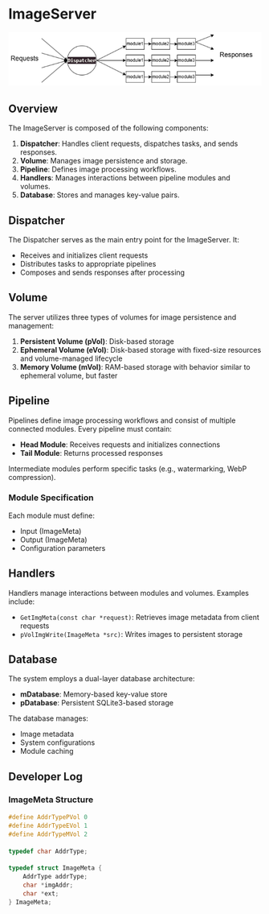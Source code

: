 # ImageServer

![principle](assets/readme_principle.png)
## Overview
The ImageServer is composed of the following components:

1. ​**​Dispatcher​**​: Handles client requests, dispatches tasks, and sends responses.
2. ​**​Volume​**​: Manages image persistence and storage.
3. ​**​Pipeline​**​: Defines image processing workflows.
4. ​**​Handlers​**​: Manages interactions between pipeline modules and volumes.
5. ​**​Database​**​: Stores and manages key-value pairs.

## Dispatcher
The Dispatcher serves as the main entry point for the ImageServer. It:
- Receives and initializes client requests
- Distributes tasks to appropriate pipelines
- Composes and sends responses after processing

## Volume
The server utilizes three types of volumes for image persistence and management:

1. ​**​Persistent Volume (pVol)​**​: Disk-based storage
2. ​**​Ephemeral Volume (eVol)​**​: Disk-based storage with fixed-size resources and volume-managed lifecycle
3. ​**​Memory Volume (mVol)​**​: RAM-based storage with behavior similar to ephemeral volume, but faster

## Pipeline
Pipelines define image processing workflows and consist of multiple connected modules. Every pipeline must contain:

- ​**​Head Module​**​: Receives requests and initializes connections
- ​**​Tail Module​**​: Returns processed responses

Intermediate modules perform specific tasks (e.g., watermarking, WebP compression).

### Module Specification
Each module must define:
- Input (ImageMeta)
- Output (ImageMeta)
- Configuration parameters

## Handlers
Handlers manage interactions between modules and volumes. Examples include:
- `GetImgMeta(const char *request)`: Retrieves image metadata from client requests
- `pVolImgWrite(ImageMeta *src)`: Writes images to persistent storage

## Database
The system employs a dual-layer database architecture:
- ​**​mDatabase​**​: Memory-based key-value store
- ​**​pDatabase​**​: Persistent SQLite3-based storage

The database manages:
- Image metadata
- System configurations
- Module caching

## Developer Log

### ImageMeta Structure
```c
#define AddrTypePVol 0
#define AddrTypeEVol 1
#define AddrTypeMVol 2

typedef char AddrType;

typedef struct ImageMeta {
    AddrType addrType;
    char *imgAddr;
    char *ext;
} ImageMeta;